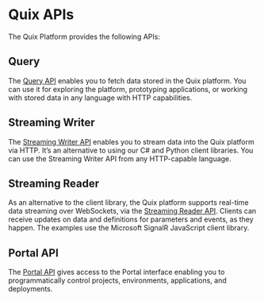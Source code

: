 # Quix APIs

The Quix Platform provides the following APIs:

## Query

The [Query API](query-api/intro.md) enables you to fetch data stored in the Quix platform. You can use it for exploring the platform, prototyping applications, or working with stored data in any language with HTTP capabilities.

## Streaming Writer

The [Streaming Writer API](streaming-writer-api/intro.md) enables you to stream data into the Quix platform via HTTP. It’s an alternative to using our C\# and Python client libraries. You can use the Streaming Writer API from any HTTP-capable language.

## Streaming Reader

As an alternative to the client library, the Quix platform supports real-time data streaming over WebSockets, via the [Streaming Reader API](streaming-reader-api/intro.md). Clients can receive updates on data and definitions for parameters and events, as they happen. The examples use the Microsoft SignalR JavaScript client library.

## Portal API

The [Portal API](portal-api.md) gives access to the Portal interface enabling you to programmatically control projects, environments, applications, and deployments.
